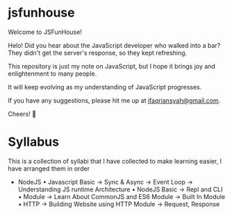# jsfunhouse

Welcome to JSFunHouse!

Helo! Did you hear about the JavaScript developer who walked into a bar? They didn't get the server's response, so they kept refreshing.

This repository is just my note on JavaScript, but I hope it brings joy and enlightenment to many people.

It will keep evolving as my understanding of JavaScript progresses.

If you have any suggestions, please hit me up at ifaqriansyah@gmail.com.

Cheers! 🎉

# Syllabus

This is a collection of syllabi that I have collected to make learning easier, I have arranged them in order

- NodeJS
 • Javascript Basic
   -> Sync & Async
   -> Event Loop
   -> Understanding JS runtime Architecture 
 • NodeJS Basic
   -> Repl and CLI
 • Module 
   -> Learn About CommonJS and ES6 Module
   -> Built In Module
 • HTTP 
   -> Building Website using HTTP Module 
   -> Request, Response
 